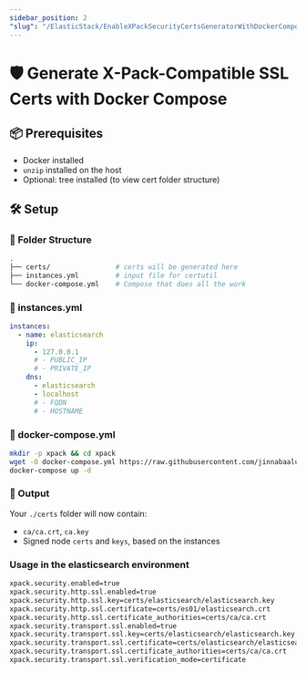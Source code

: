 ```yaml
---
sidebar_position: 2
"slug": "/ElasticStack/EnableXPackSecurityCertsGeneratorWithDockerCompose"
---
```

# 🛡️ Generate X-Pack-Compatible SSL Certs with Docker Compose

## 📦 Prerequisites
- Docker installed
- `unzip` installed on the host
- Optional: tree installed (to view cert folder structure)

## 🛠️ Setup

### 📁 Folder Structure
```bash
.
├── certs/                # certs will be generated here
├── instances.yml         # input file for certutil
└── docker-compose.yml    # Compose that does all the work
```

### 🧾 instances.yml
```yaml
instances:
  - name: elasticsearch
    ip:
      - 127.0.0.1
      # - PUBLIC_IP
      # - PRIVATE_IP
    dns:
      - elasticsearch
      - localhost
      # - FQDN
      # - HOSTNAME
```
### 🐳 docker-compose.yml

```bash
mkdir -p xpack && cd xpack
wget -O docker-compose.yml https://raw.githubusercontent.com/jinnabaalu/ELKOperations/refs/heads/main/xpack/docker-compose.yml
docker-compose up -d
```

### 📂 Output

Your `./certs` folder will now contain:
- `ca/ca.crt`, `ca.key`
- Signed node `certs` and `keys`, based on the instances

### Usage in the elasticsearch environment

```bash
xpack.security.enabled=true
xpack.security.http.ssl.enabled=true
xpack.security.http.ssl.key=certs/elasticsearch/elasticsearch.key 
xpack.security.http.ssl.certificate=certs/es01/elasticsearch.crt
xpack.security.http.ssl.certificate_authorities=certs/ca/ca.crt
xpack.security.transport.ssl.enabled=true
xpack.security.transport.ssl.key=certs/elasticsearch/elasticsearch.key
xpack.security.transport.ssl.certificate=certs/elasticsearch/elasticsearch.crt
xpack.security.transport.ssl.certificate_authorities=certs/ca/ca.crt
xpack.security.transport.ssl.verification_mode=certificate
```